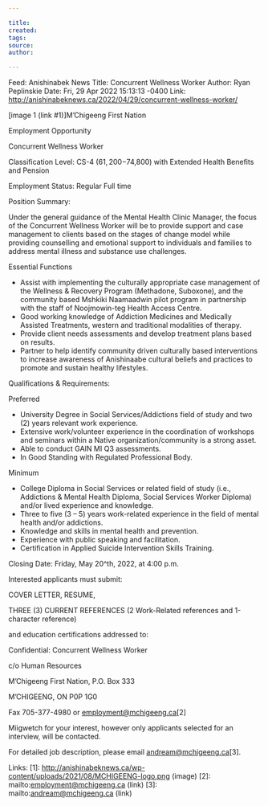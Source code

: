 ```yaml
---

title:
created:
tags:
source:
author:

---
```

Feed: Anishinabek News
Title: Concurrent Wellness Worker
Author: Ryan Peplinskie
Date: Fri, 29 Apr 2022 15:13:13 -0400
Link: http://anishinabeknews.ca/2022/04/29/concurrent-wellness-worker/
 
[image 1 (link #1)]M’Chigeeng First Nation
 
Employment Opportunity
 
Concurrent Wellness Worker
 
Classification Level: CS-4 ($61,200-$74,800) with Extended Health Benefits and 
Pension
 
Employment Status: Regular Full time
 
Position Summary:
 
Under the general guidance of the Mental Health Clinic Manager, the focus of the
Concurrent Wellness Worker will be to provide support and case management to 
clients based on the stages of change model while providing counselling and 
emotional support to individuals and families to address mental illness and 
substance use challenges.
 
Essential Functions
 
  * Assist with implementing the culturally appropriate case management of the 
  Wellness & Recovery Program (Methadone, Suboxone), and the community based 
  Mshkiki Naamaadwin pilot program in partnership with the staff of 
  Noojmowin-teg Health Access Centre.
  * Good working knowledge of Addiction Medicines and Medically Assisted 
  Treatments, western and traditional modalities of therapy.
  * Provide client needs assessments and develop treatment plans based on 
  results.
  * Partner to help identify community driven culturally based interventions to 
  increase awareness of Anishinaabe cultural beliefs and practices to promote 
  and sustain healthy lifestyles.
 
Qualifications & Requirements:
 
Preferred
 
  * University Degree in Social Services/Addictions field of study and two (2) 
  years relevant work experience.
  * Extensive work/volunteer experience in the coordination of workshops and 
  seminars within a Native organization/community is a strong asset.
  * Able to conduct GAIN MI Q3 assessments.
  * In Good Standing with Regulated Professional Body.
 
Minimum
 
  * College Diploma in Social Services or related field of study (i.e., 
  Addictions & Mental Health Diploma, Social Services Worker Diploma) and/or 
  lived experience and knowledge.
  * Three to five (3 – 5) years work-related experience in the field of mental 
  health and/or addictions.
  * Knowledge and skills in mental health and prevention.
  * Experience with public speaking and facilitation.
  * Certification in Applied Suicide Intervention Skills Training.
 
Closing Date: Friday, May 20^th, 2022, at 4:00 p.m.
 
Interested applicants must submit:
 
COVER LETTER, RESUME, 
 
THREE (3) CURRENT REFERENCES (2 Work-Related references and 1-character 
reference) 
 
and education certifications addressed to:
 
Confidential: Concurrent Wellness Worker
 
c/o Human Resources
 
M’Chigeeng First Nation, P.O. Box 333
 
M’CHIGEENG, ON P0P 1G0
 
Fax 705-377-4980 or employment@mchigeeng.ca[2]
 
Miigwetch for your interest, however only applicants selected for an interview, 
will be contacted.
 
For detailed job description, please email andream@mchigeeng.ca[3].
 
Links: 
[1]: http://anishinabeknews.ca/wp-content/uploads/2021/08/MCHIGEENG-logo.png (image)
[2]: mailto:employment@mchigeeng.ca (link)
[3]: mailto:andream@mchigeeng.ca (link)

